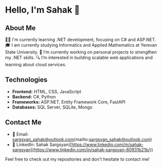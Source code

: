 # Hello, I'm Sahak 👋

## About Me
👨‍💻 I'm currently learning .NET development, focusing on C# and ASP.NET.
🎓 I am currently studying Informatics and Applied Mathematics at Yerevan State University.
🌱 I’m currently working on personal projects to strengthen my .NET skills.
🔍 I’m interested in building scalable web applications and learning about cloud services.

## Technologies
- **Frontend:** HTML, CSS, JavaScript
- **Backend:** C#, Python
- **Frameworks:** ASP.NET, Entity Framework Core, FastAPI
- **Databases:** SQL Server, SQLite, Mongo


## Contact Me
- 📧 Email: sargsyan_sahak@outlook.com(mailto:sargsyan_sahak@outlook.com)
- 💼 LinkedIn: Sahak Sargsyan([https://www.linkedin.com/in/sahak-sargsyan](https://www.linkedin.com/in/sahak-sargsyan-60931b21b/))

Feel free to check out my repositories and don't hesitate to contact me!

<!---
Sahak-Sargsyan/Sahak-Sargsyan is a ✨ special ✨ repository because its `README.md` (this file) appears on your GitHub profile.
You can click the Preview link to take a look at your changes.
--->
